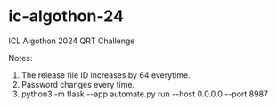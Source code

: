 # ic-algothon-24
ICL Algothon 2024 QRT Challenge

Notes:
1. The release file ID increases by 64 everytime.
2. Password changes every time.
3. python3 -m flask --app automate.py run --host 0.0.0.0 --port 8987